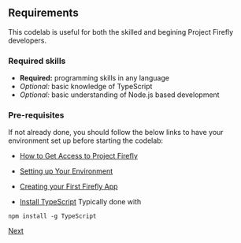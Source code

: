 ## Requirements

This codelab is useful for both the skilled and begining Project Firefly developers.  

### Required skills

* **Required:** programming skills in any language
* *Optional:* basic knowledge of TypeScript
* *Optional:* basic understanding of Node.js based development 

### Pre-requisites

If not already done, you should follow the below links to have your environment set up before starting the codelab:

* [How to Get Access to Project Firefly](https://github.com/AdobeDocs/project-firefly/blob/master/overview/getting_access.md)
* [Setting up Your Environment](https://github.com/AdobeDocs/project-firefly/blob/master/getting_started/setup.md)
* [Creating your First Firefly App](https://github.com/AdobeDocs/project-firefly/blob/master/getting_started/first_app.md)

* [Install TypeScript](https://www.TypeScriptlang.org/#installation)  Typically done with 
```Shell
npm install -g TypeScript
```

[Next](lesson1.md)